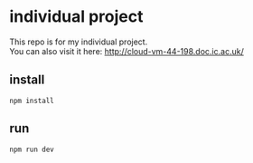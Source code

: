 # individual project
This repo is for my individual project.           
You can also visit it here: http://cloud-vm-44-198.doc.ic.ac.uk/

## install
```npm install```

## run
```npm run dev```
